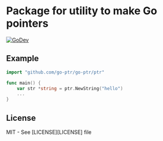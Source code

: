 # Package for utility to make Go pointers

[![GoDev](https://img.shields.io/static/v1?label=godev&message=reference&color=00add8)][godev]

## Example

```go
import "github.com/go-ptr/go-ptr/ptr"

func main() {
	var str *string = ptr.NewString("hello")
	...
}
```

[godev]: https://pkg.go.dev/github.com/go-ptr/go-ptr/ptr

## License

MIT - See [LICENSE][LICENSE] file
